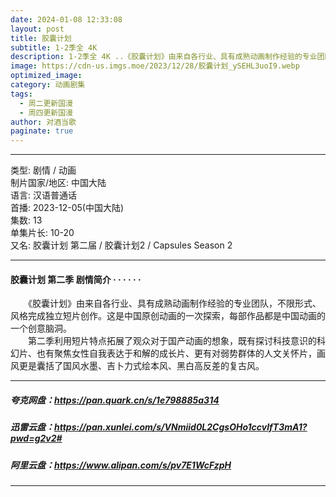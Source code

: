 ```yaml
---
date: 2024-01-08 12:33:08
layout: post
title: 胶囊计划
subtitle: 1-2季全 4K 
description: 1-2季全 4K ..《胶囊计划》由来自各行业、具有成熟动画制作经验的专业团队，不限形式、风格完成独立短片创作。这是中国原创动画的一次探索，每部作品都是中国动画的一个创意脑洞...
image: https://cdn-us.imgs.moe/2023/12/28/胶囊计划_ySEHL3uoI9.webp
optimized_image: 
category: 动画剧集
tags:
  - 周二更新国漫
  - 周四更新国漫
author: 对酒当歌
paginate: true
---
```


---

类型: 剧情 / 动画  
制片国家/地区: 中国大陆  
语言: 汉语普通话  
首播: 2023-12-05(中国大陆)  
集数: 13  
单集片长: 10-20  
又名: 胶囊计划 第二届 / 胶囊计划2 / Capsules Season 2  

---

#### 胶囊计划 第二季 剧情简介 · · · · · ·

　　《胶囊计划》由来自各行业、具有成熟动画制作经验的专业团队，不限形式、风格完成独立短片创作。这是中国原创动画的一次探索，每部作品都是中国动画的一个创意脑洞。  
　　第二季利用短片特点拓展了观众对于国产动画的想象，既有探讨科技意识的科幻片、也有聚焦女性自我表达于和解的成长片、更有对弱势群体的人文关怀片，画风更是囊括了国风水墨、吉卜力式绘本风、黑白高反差的复古风。

---

##### 夸克网盘：<https://pan.quark.cn/s/1e798885a314>

##### 迅雷云盘：<https://pan.xunlei.com/s/VNmiid0L2CgsOHo1ccvIfT3mA1?pwd=g2v2#>

##### 阿里云盘：<https://www.alipan.com/s/pv7E1WcFzpH>

---
